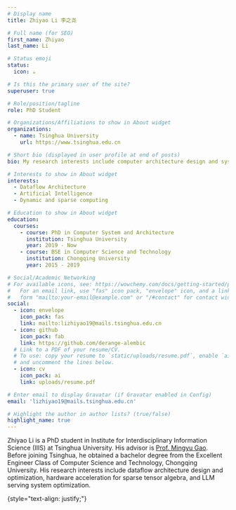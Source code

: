 ```yaml
---
# Display name
title: Zhiyao Li 李之尧

# Full name (for SEO)
first_name: Zhiyao
last_name: Li

# Status emoji
status:
  icon: ☕️

# Is this the primary user of the site?
superuser: true

# Role/position/tagline
role: PhD Student

# Organizations/Affiliations to show in About widget
organizations:
  - name: Tsinghua University
    url: https://www.tsinghua.edu.cn

# Short bio (displayed in user profile at end of posts)
bio: My research interests include computer architecture design and system optimization for AI, and dynamic & sparse computing.

# Interests to show in About widget
interests:
  - Dataflow Architecture
  - Artificial Intelligence
  - Dynamic and sparse computing

# Education to show in About widget
education:
  courses:
    - course: PhD in Computer System and Architecture
      institution: Tsinghua University
      year: 2019 - Now
    - course: BSE in Computer Science and Technology
      institution: Chongqing University
      year: 2015 - 2019

# Social/Academic Networking
# For available icons, see: https://wowchemy.com/docs/getting-started/page-builder/#icons
#   For an email link, use "fas" icon pack, "envelope" icon, and a link in the
#   form "mailto:your-email@example.com" or "/#contact" for contact widget.
social:
  - icon: envelope
    icon_pack: fas
    link: mailto:lizhiyao19@mails.tsinghua.edu.cn
  - icon: github
    icon_pack: fab
    link: https://github.com/derange-alembic
  # Link to a PDF of your resume/CV.
  # To use: copy your resume to `static/uploads/resume.pdf`, enable `ai` icons in `params.yaml`,
  # and uncomment the lines below.
  - icon: cv
    icon_pack: ai
    link: uploads/resume.pdf

# Enter email to display Gravatar (if Gravatar enabled in Config)
email: 'lizhiyao19@mails.tsinghua.edu.cn'

# Highlight the author in author lists? (true/false)
highlight_name: true
---
```


Zhiyao Li is a PhD student in Institute for Interdisciplinary Information Science (IIIS) at Tsinghua University. His advisor is [Prof. Mingyu Gao](https://people.iiis.tsinghua.edu.cn/~gaomy/). Before joining Tsinghua, he obtained a bachelor degree from the 
Excellent Engineer Class of Computer Science and Technology, Chongqing University. His research interests include dataflow architecture design and optimization, hardware acceleration for sparse tensor algebra, and LLM serving system optimization.

{style="text-align: justify;"}
